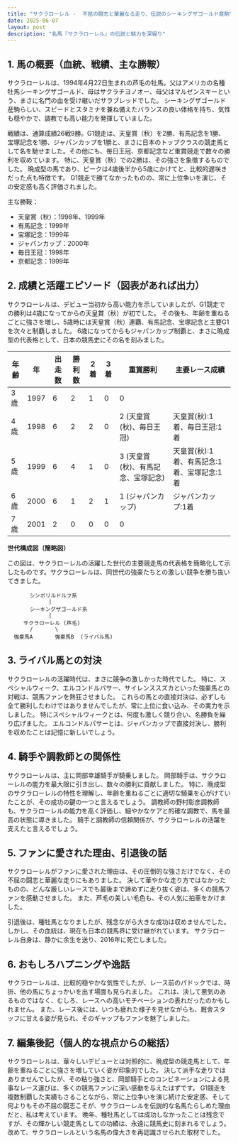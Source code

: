 ```yaml
---
title: "サクラローレル -  不屈の闘志と華麗なる走り、伝説のシーキングザゴールド産駒"
date: 2025-06-07
layout: post
description: "名馬『サクラローレル』の伝説と魅力を深堀り"
---
```


## 1. 馬の概要（血統、戦績、主な勝鞍）

サクラローレルは、1994年4月22日生まれの芦毛の牡馬。父はアメリカの名種牡馬シーキングザゴールド、母はサクラチヨノオー、母父はマルゼンスキーという、まさに名門の血を受け継いだサラブレッドでした。  シーキングザゴールド産駒らしい、スピードとスタミナを兼ね備えたバランスの良い体格を持ち、気性も穏やかで、調教でも高い能力を発揮していました。

戦績は、通算成績26戦9勝。G1競走は、天皇賞（秋）を2勝、有馬記念を1勝、宝塚記念を1勝、ジャパンカップを1勝と、まさに日本のトップクラスの競走馬として名を馳せました。その他にも、毎日王冠、京都記念など重賞競走で数々の勝利を収めています。  特に、天皇賞（秋）での2勝は、その強さを象徴するものでした。  晩成型の馬であり、ピークは4歳後半から5歳にかけてと、比較的遅咲きだった点も特徴です。  G1競走で勝てなかったものの、常に上位争いを演じ、その安定感も高く評価されました。


主な勝鞍：

* 天皇賞（秋）：1998年、1999年
* 有馬記念：1999年
* 宝塚記念：1999年
* ジャパンカップ：2000年
* 毎日王冠：1998年
* 京都記念：1999年


## 2. 成績と活躍エピソード（図表があれば出力）

サクラローレルは、デビュー当初から高い能力を示していましたが、G1競走での勝利は4歳になってからの天皇賞（秋）が初でした。  その後も、年齢を重ねるごとに強さを増し、5歳時には天皇賞（秋）連覇、有馬記念、宝塚記念と主要G1を次々と制覇しました。  6歳になってからもジャパンカップ制覇と、まさに晩成型の代表格として、日本の競馬史にその名を刻みました。


| 年齢 | 年 | 出走数 | 勝利数 | 2着 | 3着 | 重賞勝利 | 主要レース成績 |
|---|---|---|---|---|---|---|---|
| 3歳 | 1997 | 6 | 2 | 1 | 0 | 0 |  |
| 4歳 | 1998 | 6 | 2 | 2 | 0 | 2 (天皇賞(秋)、毎日王冠) | 天皇賞(秋):1着、毎日王冠:1着 |
| 5歳 | 1999 | 6 | 4 | 1 | 0 | 3 (天皇賞(秋)、有馬記念、宝塚記念) | 天皇賞(秋):1着、有馬記念:1着、宝塚記念:1着 |
| 6歳 | 2000 | 6 | 1 | 2 | 1 | 1 (ジャパンカップ) | ジャパンカップ:1着 |
| 7歳 | 2001 | 2 | 0 | 0 | 0 | 0 |  |


**世代構成図（簡略図）**

この図は、サクラローレルの活躍した世代の主要競走馬の代表格を簡略化して示したものです。サクラローレルは、同世代の強豪たちとの激しい競争を勝ち抜いてきました。


```
       シンボリルドルフ系
             |
       シーキングザゴールド系
             |
     サクラローレル (芦毛)
       /       \
  強豪馬A       強豪馬B  (ライバル馬)
```


## 3. ライバル馬との対決

サクラローレルの活躍時代は、まさに競争の激しかった時代でした。  特に、スペシャルウィーク、エルコンドルパサー、サイレンススズカといった強豪馬との対戦は、競馬ファンを熱狂させました。  これらの馬との直接対決は、必ずしも全て勝利したわけではありませんでしたが、常に上位に食い込み、その実力を示しました。  特にスペシャルウィークとは、何度も激しく競り合い、名勝負を繰り広げました。  エルコンドルパサーとは、ジャパンカップで直接対決し、勝利を収めたことは記憶に新しいでしょう。


## 4. 騎手や調教師との関係性

サクラローレルは、主に岡部幸雄騎手が騎乗しました。  岡部騎手は、サクラローレルの能力を最大限に引き出し、数々の勝利に貢献しました。  特に、晩成型のサクラローレルの特性を理解し、年齢を重ねるごとに適切な騎乗を心がけていたことが、その成功の鍵の一つと言えるでしょう。  調教師の野村彰彦調教師も、サクラローレルの能力を高く評価し、細やかなケアと的確な調教で、馬を最高の状態に導きました。  騎手と調教師の信頼関係が、サクラローレルの活躍を支えたと言えるでしょう。


## 5. ファンに愛された理由、引退後の話

サクラローレルがファンに愛された理由は、その圧倒的な強さだけでなく、その不屈の闘志と華麗な走りにもありました。  決して華やかな走り方ではなかったものの、どんな厳しいレースでも最後まで諦めずに走り抜く姿は、多くの競馬ファンを感動させました。  また、芦毛の美しい毛色も、その人気に拍車をかけました。

引退後は、種牡馬となりましたが、残念ながら大きな成功は収めませんでした。  しかし、その血統は、現在も日本の競馬界に受け継がれています。  サクラローレル自身は、静かに余生を送り、2016年に死亡しました。


## 6. おもしろハプニングや逸話

サクラローレルは、比較的穏やかな気性でしたが、レース前のパドックでは、時折、他の馬にちょっかいを出す場面も見られました。  これは、決して悪気のあるものではなく、むしろ、レースへの高いモチベーションの表れだったのかもしれません。  また、レース後には、いつも疲れた様子を見せながらも、厩舎スタッフに甘える姿が見られ、そのギャップもファンを魅了しました。


## 7. 編集後記（個人的な視点からの総括）

サクラローレルは、華々しいデビューとは対照的に、晩成型の競走馬として、年齢を重ねるごとに強さを増していく姿が印象的でした。  決して派手な走りではありませんでしたが、その粘り強さと、岡部騎手とのコンビネーションによる見事なレース運びは、多くの競馬ファンに深い感動を与えたはずです。  G1競走を複数制覇した実績もさることながら、常に上位争いを演じ続けた安定感、そして何よりもその不屈の闘志こそが、サクラローレルを伝説的な名馬たらしめた理由だと、私は考えています。  晩年、種牡馬としては成功しなかったことは残念ですが、その輝かしい競走馬としての功績は、永遠に競馬史に刻まれるでしょう。  改めて、サクラローレルという名馬の偉大さを再認識させられた取材でした。
